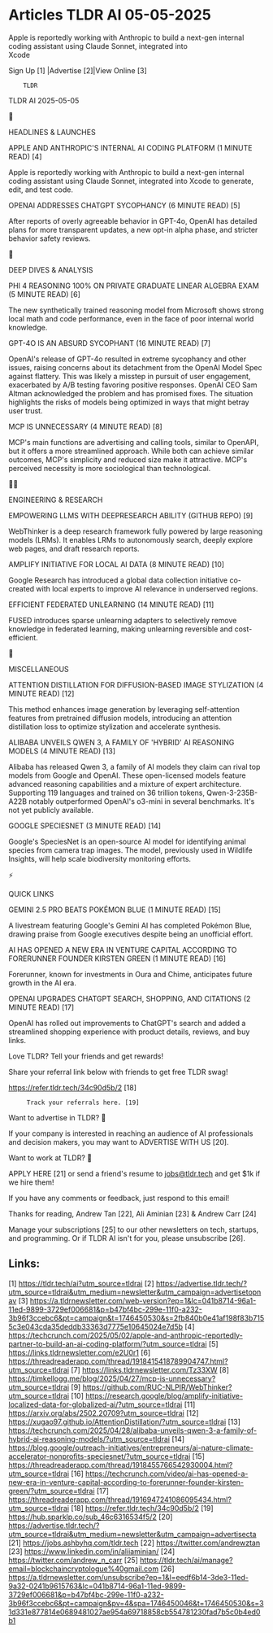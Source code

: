 # Articles TLDR AI 05-05-2025

Apple is reportedly working with Anthropic to build a next-gen
internal coding assistant using Claude Sonnet, integrated into
Xcode ‌ ‌ ‌ ‌ ‌ ‌ ‌ ‌ ‌ ‌ ‌ ‌ ‌ ‌ ‌ ‌ ‌ ‌ ‌ ‌ ‌ ‌ ‌ ‌ ‌ ‌  ‌ ‌ ‌ ‌ ‌ ‌ ‌ ‌ ‌ ‌ ‌ ‌ ‌ ‌ ‌ ‌ ‌ ‌ ‌ ‌ ‌ ‌ ‌ ‌ ‌ ‌ 


 Sign Up [1] |Advertise [2]|View Online [3] 

		TLDR 

TLDR AI 2025-05-05

🚀 

HEADLINES & LAUNCHES

 APPLE AND ANTHROPIC'S INTERNAL AI CODING PLATFORM (1 MINUTE READ) [4]


 Apple is reportedly working with Anthropic to build a next-gen
internal coding assistant using Claude Sonnet, integrated into Xcode
to generate, edit, and test code. 

 OPENAI ADDRESSES CHATGPT SYCOPHANCY (6 MINUTE READ) [5] 

 After reports of overly agreeable behavior in GPT-4o, OpenAI has
detailed plans for more transparent updates, a new opt-in alpha phase,
and stricter behavior safety reviews. 

🧠 

DEEP DIVES & ANALYSIS

 PHI 4 REASONING 100% ON PRIVATE GRADUATE LINEAR ALGEBRA EXAM (5
MINUTE READ) [6] 

 The new synthetically trained reasoning model from Microsoft shows
strong local math and code performance, even in the face of poor
internal world knowledge. 

 GPT-4O IS AN ABSURD SYCOPHANT (16 MINUTE READ) [7] 

 OpenAI's release of GPT-4o resulted in extreme sycophancy and other
issues, raising concerns about its detachment from the OpenAI Model
Spec against flattery. This was likely a misstep in pursuit of user
engagement, exacerbated by A/B testing favoring positive responses.
OpenAI CEO Sam Altman acknowledged the problem and has promised fixes.
The situation highlights the risks of models being optimized in ways
that might betray user trust. 

 MCP IS UNNECESSARY (4 MINUTE READ) [8] 

 MCP's main functions are advertising and calling tools, similar to
OpenAPI, but it offers a more streamlined approach. While both can
achieve similar outcomes, MCP's simplicity and reduced size make it
attractive. MCP's perceived necessity is more sociological than
technological. 

🧑‍💻 

ENGINEERING & RESEARCH

 EMPOWERING LLMS WITH DEEPRESEARCH ABILITY (GITHUB REPO) [9] 

 WebThinker is a deep research framework fully powered by large
reasoning models (LRMs). It enables LRMs to autonomously search,
deeply explore web pages, and draft research reports. 

 AMPLIFY INITIATIVE FOR LOCAL AI DATA (8 MINUTE READ) [10] 

 Google Research has introduced a global data collection initiative
co-created with local experts to improve AI relevance in underserved
regions. 

 EFFICIENT FEDERATED UNLEARNING (14 MINUTE READ) [11] 

 FUSED introduces sparse unlearning adapters to selectively remove
knowledge in federated learning, making unlearning reversible and
cost-efficient. 

🎁 

MISCELLANEOUS

 ATTENTION DISTILLATION FOR DIFFUSION-BASED IMAGE STYLIZATION (4
MINUTE READ) [12] 

 This method enhances image generation by leveraging self-attention
features from pretrained diffusion models, introducing an attention
distillation loss to optimize stylization and accelerate synthesis. 

 ALIBABA UNVEILS QWEN 3, A FAMILY OF 'HYBRID' AI REASONING MODELS (4
MINUTE READ) [13] 

 Alibaba has released Qwen 3, a family of AI models they claim can
rival top models from Google and OpenAI. These open-licensed models
feature advanced reasoning capabilities and a mixture of expert
architecture. Supporting 119 languages and trained on 36 trillion
tokens, Qwen-3-235B-A22B notably outperformed OpenAI's o3-mini in
several benchmarks. It's not yet publicly available. 

 GOOGLE SPECIESNET (3 MINUTE READ) [14] 

 Google's SpeciesNet is an open-source AI model for identifying animal
species from camera trap images. The model, previously used in
Wildlife Insights, will help scale biodiversity monitoring efforts. 

⚡ 

QUICK LINKS

 GEMINI 2.5 PRO BEATS POKÉMON BLUE (1 MINUTE READ) [15] 

 A livestream featuring Google's Gemini AI has completed Pokémon
Blue, drawing praise from Google executives despite being an
unofficial effort. 

 AI HAS OPENED A NEW ERA IN VENTURE CAPITAL ACCORDING TO FORERUNNER
FOUNDER KIRSTEN GREEN (1 MINUTE READ) [16] 

 Forerunner, known for investments in Oura and Chime, anticipates
future growth in the AI era. 

 OPENAI UPGRADES CHATGPT SEARCH, SHOPPING, AND CITATIONS (2 MINUTE
READ) [17] 

 OpenAI has rolled out improvements to ChatGPT's search and added a
streamlined shopping experience with product details, reviews, and buy
links. 

Love TLDR? Tell your friends and get rewards!

 Share your referral link below with friends to get free TLDR swag! 

 https://refer.tldr.tech/34c90d5b/2 [18] 

		 Track your referrals here. [19] 

Want to advertise in TLDR? 📰

 If your company is interested in reaching an audience of AI
professionals and decision makers, you may want to ADVERTISE WITH US
[20]. 

Want to work at TLDR? 💼

 APPLY HERE [21] or send a friend's resume to jobs@tldr.tech and get
$1k if we hire them! 

 If you have any comments or feedback, just respond to this email! 

Thanks for reading, 
Andrew Tan [22], Ali Aminian [23] & Andrew Carr [24] 

 Manage your subscriptions [25] to our other newsletters on tech,
startups, and programming. Or if TLDR AI isn't for you, please
unsubscribe [26]. 

 

Links:
------
[1] https://tldr.tech/ai?utm_source=tldrai
[2] https://advertise.tldr.tech/?utm_source=tldrai&utm_medium=newsletter&utm_campaign=advertisetopnav
[3] https://a.tldrnewsletter.com/web-version?ep=1&lc=041b8714-96a1-11ed-9899-3729ef006681&p=b47bf4bc-299e-11f0-a232-3b96f3ccebc6&pt=campaign&t=1746450530&s=2fb840b0e41af198f83b7155c3e043cda35deddb33363d7775e10645024e7d5b
[4] https://techcrunch.com/2025/05/02/apple-and-anthropic-reportedly-partner-to-build-an-ai-coding-platform/?utm_source=tldrai
[5] https://links.tldrnewsletter.com/e2U0r1
[6] https://threadreaderapp.com/thread/1918415418789904747.html?utm_source=tldrai
[7] https://links.tldrnewsletter.com/Tz33XW
[8] https://timkellogg.me/blog/2025/04/27/mcp-is-unnecessary?utm_source=tldrai
[9] https://github.com/RUC-NLPIR/WebThinker?utm_source=tldrai
[10] https://research.google/blog/amplify-initiative-localized-data-for-globalized-ai/?utm_source=tldrai
[11] https://arxiv.org/abs/2502.20709?utm_source=tldrai
[12] https://xugao97.github.io/AttentionDistillation/?utm_source=tldrai
[13] https://techcrunch.com/2025/04/28/alibaba-unveils-qwen-3-a-family-of-hybrid-ai-reasoning-models/?utm_source=tldrai
[14] https://blog.google/outreach-initiatives/entrepreneurs/ai-nature-climate-accelerator-nonprofits-speciesnet/?utm_source=tldrai
[15] https://threadreaderapp.com/thread/1918455766542930004.html?utm_source=tldrai
[16] https://techcrunch.com/video/ai-has-opened-a-new-era-in-venture-capital-according-to-forerunner-founder-kirsten-green/?utm_source=tldrai
[17] https://threadreaderapp.com/thread/1916947241086095434.html?utm_source=tldrai
[18] https://refer.tldr.tech/34c90d5b/2
[19] https://hub.sparklp.co/sub_46c6316534f5/2
[20] https://advertise.tldr.tech/?utm_source=tldrai&utm_medium=newsletter&utm_campaign=advertisecta
[21] https://jobs.ashbyhq.com/tldr.tech
[22] https://twitter.com/andrewztan
[23] https://www.linkedin.com/in/aliiaminian/
[24] https://twitter.com/andrew_n_carr
[25] https://tldr.tech/ai/manage?email=blockchaincryptologue%40gmail.com
[26] https://a.tldrnewsletter.com/unsubscribe?ep=1&l=eedf6b14-3de3-11ed-9a32-0241b9615763&lc=041b8714-96a1-11ed-9899-3729ef006681&p=b47bf4bc-299e-11f0-a232-3b96f3ccebc6&pt=campaign&pv=4&spa=1746450046&t=1746450530&s=31d331e877814e0689481027ae954a69718858cb554781230fad7b5c0b4ed0b1